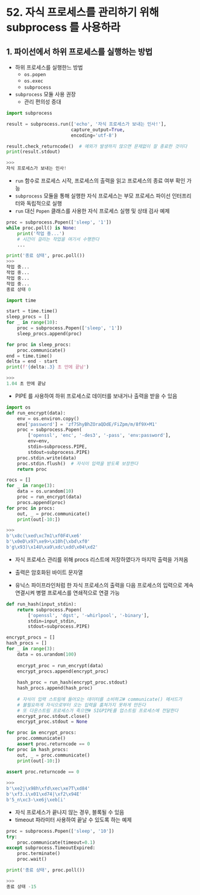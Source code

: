 # 52. 자식 프로세스를 관리하기 위해 subprocess 를 사용하라

## 1. 파이선에서 하위 프로세스를 실행하는 방법

- 하위 프로세스를 실행한느 방법
    - `os.popen`
    - `os.exec`
    - `subprocess`
- `subprocess` 모듈 사용 권장
    - 관리 편의성 증대

```python
import subprocess

result = subprocess.run(['echo', '자식 프로세스가 보내는 인사!'],
                        capture_output=True,
                        encoding='utf-8')

result.check_returncode()  # 예외가 발생하지 않으면 문제없이 잘 종료한 것이다
print(result.stdout)

>>>
자식 프로세스가 보내는 인사!
```

- `run` 함수로 프로세스 시작, 프로세스의 출력을 읽고 프로세스의 종료 여부 확인 가능
- `subprocess` 모듈을 통해 실행한 자식 프로세스는 부모 프로세스 파이선 인터프리터와 독립적으로 실행
- `run` 대신 `Popen` 클래스를 사용한 자식 프로세스 실행 및 상태 검사 예제

```python
proc = subprocess.Popen(['sleep', '1'])
while proc.poll() is None:
    print('작업 중...')
    # 시간이 걸리는 작업을 여기서 수행한다
    ...

print('종료 상태', proc.poll())
>>>
작업 중...
작업 중...
작업 중...
작업 중...
종료 상태 0

```

```python
import time

start = time.time()
sleep_procs = []
for _ in range(10):
    proc = subprocess.Popen(['sleep', '1'])
    sleep_procs.append(proc)

for proc in sleep_procs:
    proc.communicate()
end = time.time()
delta = end - start
print(f'{delta:.3} 초 만에 끝남')

>>>
1.04 초 만에 끝남
```

- PIPE 를 사용하여 하위 프로세스로 데이터를 보내거나 출력을 받을 수 있음

```python
import os
def run_encrypt(data):
    env = os.environ.copy()
    env['password'] = 'zf7ShyBhZOraQDdE/FiZpm/m/8f9X+M1'
    proc = subprocess.Popen(
        ['openssl', 'enc', '-des3', '-pass', 'env:password'],
        env=env,
        stdin=subprocess.PIPE,
        stdout=subprocess.PIPE)
    proc.stdin.write(data)
    proc.stdin.flush()  # 자식이 입력을 받도록 보장한다
    return proc

rocs = []
for _ in range(3):
    data = os.urandom(10)
    proc = run_encrypt(data)
    procs.append(proc)
for proc in procs:
    out, _ = proc.communicate()
    print(out[-10:])

>>>
b'\x8c(\xed\xc7m1\xf0F4\xe6'
b'\x0eD\x97\xe9>\x10h{\xbd\xf0'
b'g\x93)\x14U\xa9\xdc\xdd\x04\xd2'
```

- 자식 프로세스 관리를 위해 procs 리스트에 저장하였다가 마지막 출력을 가져옴
- 출력은 암호화된 바이트 문자열

- 유닉스 파이프라인처럼 한 자식 프로세스의 출력을 다음 프로세스의 입력으로 계속 연결시켜 병렬 프로세스를 연쇄적으로 연결 가능

```python
def run_hash(input_stdin):
    return subprocess.Popen(
        ['openssl', 'dgst', '-whirlpool', '-binary'],
        stdin=input_stdin,
        stdout=subprocess.PIPE)

encrypt_procs = []
hash_procs = []
for _ in range(3):
    data = os.urandom(100)
    
    encrypt_proc = run_encrypt(data)
    encrypt_procs.append(encrypt_proc)
    
    hash_proc = run_hash(encrypt_proc.stdout)
    hash_procs.append(hash_proc)
    
    # 자식이 입력 스트림에 들어오는 데이터를 소비하고# communicate() 메서드가 
    # 불필요하게 자식으로부터 오는 입력을 훔쳐가지 못하게 만든다
    # 또 다운스트림 프로세스가 죽으면# SIGPIPE를 업스트림 프로세스에 전달한다
    encrypt_proc.stdout.close()
    encrypt_proc.stdout = None

for proc in encrypt_procs:
    proc.communicate()
    assert proc.returncode == 0
for proc in hash_procs:
    out, _ = proc.communicate()
    print(out[-10:])
    
assert proc.returncode == 0

>>>
b'\xe2j\x98h\xfd\xec\xe7T\xd84'
b'\xf3.i\x01\xd74|\xf2\x94E'
b'5_n\xc3-\xe6j\xeb[i'
```

- 자식 프로세스가 끝나지 않는 경우, 블록될 수 있음
- timeout 파라미터 사용하여 끝날 수 있도록 하는 예제

```python
proc = subprocess.Popen(['sleep', '10'])
try:
    proc.communicate(timeout=0.1)
except subprocess.TimeoutExpired:
    proc.terminate()
    proc.wait() 

print('종료 상태', proc.poll())

>>>
종료 상태 -15
```